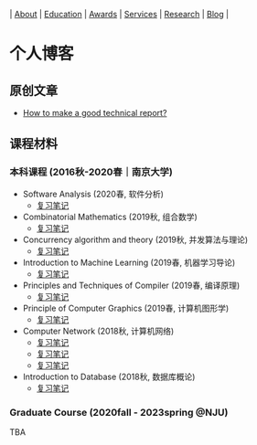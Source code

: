 | [About](https://njubroccoli.github.io/#about) | [Education](https://njubroccoli.github.io/#education) | [Awards](https://njubroccoli.github.io/#honors-and-awards) | [Services](https://njubroccoli.github.io/#services-and-experiences) | [Research](https://njubroccoli.github.io/#research) | [Blog](https://njubroccoli.github.io/blog/) |

# 个人博客

## 原创文章

- [How to make a good technical report?](https://njubroccoli.github.io/blog/articles/tech-report.html)

## 课程材料

### 本科课程 (2016秋-2020春｜南京大学)

- Software Analysis (2020春, 软件分析)
    + [复习笔记](https://njubroccoli.github.io/blog/course-notes/2020sp-software-analysis/review.html)
- Combinatorial Mathematics (2019秋, 组合数学)
    + [复习笔记](https://njubroccoli.github.io/blog/course-notes/2019fa-comb-math/review.pdf)
- Concurrency algorithm and theory (2019秋, 并发算法与理论)
    + [复习笔记](https://njubroccoli.github.io/blog/course-notes/2019fa-concurrency-alg/review.html)
- Introduction to Machine Learning (2019春, 机器学习导论)
    + [复习笔记](https://njubroccoli.github.io/blog/course-notes/2019sp-intro-ml/reading-notes.pdf)
- Principles and Techniques of Compiler (2019春, 编译原理)
    + [复习笔记](https://njubroccoli.github.io/blog/course-notes/2019sp-compilers/review.html)
- Principle of Computer Graphics (2019春, 计算机图形学)
    + [复习笔记](https://njubroccoli.github.io/blog/course-notes/2019sp-cg/review.html)
- Computer Network (2018秋, 计算机网络)
    + [复习笔记](https://njubroccoli.github.io/blog/course-notes/2018fa-network/review.html)
    + [复习笔记](https://njubroccoli.github.io/blog/course-notes/2018fa-network/final-exam-problems.html)
    + [复习笔记](https://njubroccoli.github.io/blog/course-notes/2018fa-network/brief_introduction_to_SSH.pdf)
- Introduction to Database (2018秋, 数据库概论)
    + [复习笔记](https://njubroccoli.github.io/blog/course-notes/2018fa-database/review.html)

### Graduate Course (2020fall - 2023spring @NJU)

TBA